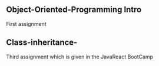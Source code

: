 ## Object-Oriented-Programming Intro

First assignment 

## Class-inheritance-
Third assignment which is given in the JavaReact BootCamp
